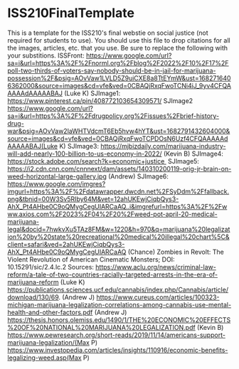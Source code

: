 # ISS210FinalTemplate
This is a template for the ISS210's final webstie on social justice (not required for students to use).
You should use this file to drop citations for all the images, articles, etc. that you use. 
Be sure to replace the following with your substitions.
ISSFront: https://www.google.com/url?sa=i&url=https%3A%2F%2Fnorml.org%2Fblog%2F2022%2F10%2F17%2Fpoll-two-thirds-of-voters-say-nobody-should-be-in-jail-for-marijuana-possession%2F&psig=AOvVaw1LVLD5Z9uiCXE8a8TtEYmW&ust=1682716406362000&source=images&cd=vfe&ved=0CBAQjRxqFwoTCNi4iJ_9yv4CFQAAAAAdAAAAABAJ (Luke K)
SJImage1: https://www.pinterest.ca/pin/408772103654309571/ 
SJImage2 https://www.google.com/url?sa=i&url=https%3A%2F%2Fdrugpolicy.org%2Fissues%2Fbrief-history-drug-war&psig=AOvVaw2laWHTVdcmT6Eb5hvw4hYT&ust=1682791432604000&source=images&cd=vfe&ved=0CBAQjRxqFwoTCPDOsN6Uzf4CFQAAAAAdAAAAABAJ(Luke K)
SJImage3: https://mjbizdaily.com/marijuana-industry-will-add-nearly-100-billion-to-us-economy-in-2022/ (Kevin B)
SJImage4: https://stock.adobe.com/search?k=economic+justice 
SJImage5: https://i2.cdn.cnn.com/cnnnext/dam/assets/140310200119-orig-jr-brain-on-weed-horizontal-large-gallery.jpg (Andrew)
SJImage6: https://www.google.com/imgres?imgurl=https%3A%2F%2Fdatawrapper.dwcdn.net%2FSyDdm%2Ffallback.png&tbnid=00W3Sv5RIby64M&vet=12ahUKEwjCiqbQys3-AhX_Pt4AHbe0C9oQMygCegUIARCaAQ..i&imgrefurl=https%3A%2F%2Fwww.axios.com%2F2023%2F04%2F20%2Fweed-pot-april-20-medical-marijuana-legal&docid=7hwkvXu5TAz8FM&w=1220&h=970&q=marijuana%20legalization%20by%20state%20recreational%20medical%20illegal%20chart%5C&client=safari&ved=2ahUKEwjCiqbQys3-AhX_Pt4AHbe0C9oQMygCegUIARCaAQ (Chance)
Zombies in Revolt: The Violent Revolution of American Cinematic Monsters; DOI: 10.15291/sic/2.4.lc.2 
Sources:
https://www.aclu.org/news/criminal-law-reform/a-tale-of-two-countries-racially-targeted-arrests-in-the-era-of-marijuana-reform (Luke K)
https://publications.sciences.ucf.edu/cannabis/index.php/Cannabis/article/download/130/69. (Andrew J)
https://www.cureus.com/articles/100323-michigan-marijuana-legalization-correlations-among-cannabis-use-mental-health-and-other-factors.pdf (Andrew J)
https://thesis.honors.olemiss.edu/1490/1/THE%20ECONOMIC%20EFFECTS%20OF%20NATIONAL%20MARIJUANA%20LEGALIZATION.pdf (Kevin B)
https://www.pewresearch.org/short-reads/2019/11/14/americans-support-marijuana-legalization/(Max P)
https://www.investopedia.com/articles/insights/110916/economic-benefits-legalizing-weed.asp(Max P)

